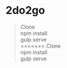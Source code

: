 # 2do2go


> Clone <br />
> npm install <br />
> gulp serve <br />
=======
> Clone <br/>
> npm install <br/>
> gulp serve <br/>
